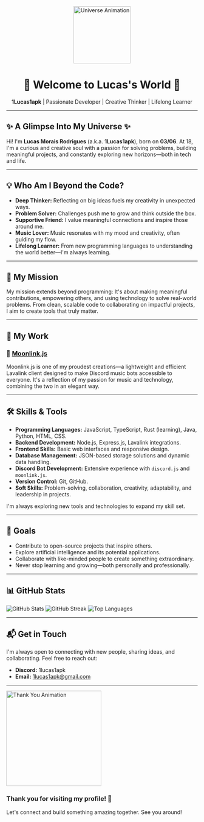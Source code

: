 <div align="center">
  <img src="https://media.giphy.com/media/ZVik7pBtu9dNS/giphy.gif" width="150px" alt="Universe Animation" />
  <h1>🌌 Welcome to Lucas's World 🌌</h1>
  <p><b>1Lucas1apk</b> | Passionate Developer | Creative Thinker | Lifelong Learner</p>
</div>

---

<h2>✨ A Glimpse Into My Universe ✨</h2>

<p>
  Hi! I'm <b>Lucas Morais Rodrigues</b> (a.k.a. <b>1Lucas1apk</b>), born on <b>03/06</b>.  
  At 18, I'm a curious and creative soul with a passion for solving problems, building meaningful projects, and constantly exploring new horizons—both in tech and life.
</p>

---

<h2>💡 Who Am I Beyond the Code?</h2>

<ul>
  <li><b>Deep Thinker:</b> Reflecting on big ideas fuels my creativity in unexpected ways.</li>
  <li><b>Problem Solver:</b> Challenges push me to grow and think outside the box.</li>
  <li><b>Supportive Friend:</b> I value meaningful connections and inspire those around me.</li>
  <li><b>Music Lover:</b> Music resonates with my mood and creativity, often guiding my flow.</li>
  <li><b>Lifelong Learner:</b> From new programming languages to understanding the world better—I'm always learning.</li>
</ul>

---

<h2>🚀 My Mission</h2>

<p>
  My mission extends beyond programming:  
  It's about making meaningful contributions, empowering others, and using technology to solve real-world problems.  
  From clean, scalable code to collaborating on impactful projects, I aim to create tools that truly matter.
</p>

---

<h2>🌟 My Work</h2>

<h3>🎵 <a href="https://github.com/1Lucas1apk/moonlink.js" target="_blank">Moonlink.js</a></h3>
<p>
  Moonlink.js is one of my proudest creations—a lightweight and efficient Lavalink client designed to make Discord music bots accessible to everyone.  
  It's a reflection of my passion for music and technology, combining the two in an elegant way.
</p>

---

<h2>🛠️ Skills & Tools</h2>

<ul>
  <li><b>Programming Languages:</b> JavaScript, TypeScript, Rust (learning), Java, Python, HTML, CSS.</li>
  <li><b>Backend Development:</b> Node.js, Express.js, Lavalink integrations.</li>
  <li><b>Frontend Skills:</b> Basic web interfaces and responsive design.</li>
  <li><b>Database Management:</b> JSON-based storage solutions and dynamic data handling.</li>
  <li><b>Discord Bot Development:</b> Extensive experience with <code>discord.js</code> and <code>moonlink.js</code>.</li>
  <li><b>Version Control:</b> Git, GitHub.</li>
  <li><b>Soft Skills:</b> Problem-solving, collaboration, creativity, adaptability, and leadership in projects.</li>
</ul>

<p>I'm always exploring new tools and technologies to expand my skill set.</p>

---

<h2>🎯 Goals</h2>

<ul>
  <li>Contribute to open-source projects that inspire others.</li>
  <li>Explore artificial intelligence and its potential applications.</li>
  <li>Collaborate with like-minded people to create something extraordinary.</li>
  <li>Never stop learning and growing—both personally and professionally.</li>
</ul>

---

<h2>📊 GitHub Stats</h2>

<div>
  <img src="https://github-readme-stats.vercel.app/api?username=1Lucas1apk&show_icons=true&theme=radical" alt="GitHub Stats" />
  <img src="https://github-readme-streak-stats.herokuapp.com/?user=1Lucas1apk&theme=radical" alt="GitHub Streak" />
  <img src="https://github-readme-stats.vercel.app/api/top-langs/?username=1Lucas1apk&layout=compact&theme=radical" alt="Top Languages" />
</div>

---

<h2>📬 Get in Touch</h2>

<p>
  I'm always open to connecting with new people, sharing ideas, and collaborating. Feel free to reach out:
</p>
<ul>
  <li><b>Discord:</b> 1lucas1apk</li>
  <li><b>Email:</b> <a href="mailto:1lucas1apk@gmail.com">1lucas1apk@gmail.com</a></li>
</ul>

---

<div>
  <img src="https://media.giphy.com/media/l0HUpt2s9Pclgt9Vm/giphy.gif" width="250px" alt="Thank You Animation" />
  <h3>Thank you for visiting my profile! 🚀</h3>
  <p>Let's connect and build something amazing together. See you around!</p>
</div>

